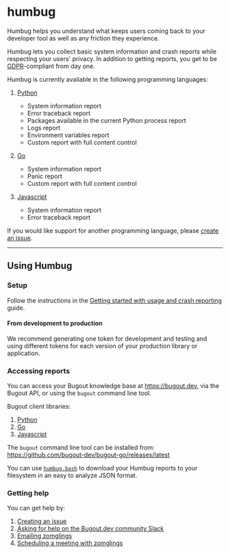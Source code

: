 # humbug

Humbug helps you understand what keeps users coming back to your developer tool as well as any
friction they experience.

Humbug lets you collect basic system information and crash reports while respecting your users'
privacy. In addition to getting reports, you get to be [GDPR](https://gdpr-info.eu/)-compliant from
day one.

Humbug is currently available in the following programming languages:

1. [Python](./python)

   - System information report
   - Error traceback report
   - Packages available in the current Python process report
   - Logs report
   - Environment variables report
   - Custom report with full content control

2. [Go](./go)

   - System information report
   - Panic report
   - Custom report with full content control

3. [Javascript](./javascript)

   - System information report
   - Error traceback report

If you would like support for another programming language, please [create an issue](https://github.com/bugout-dev/humbug/issues/new).

---

## Using Humbug

### Setup

Follow the instructions in the [Getting started with usage and crash reporting](https://bugout.dev/app/public/d550eb09-7c85-4fdc-b687-9f04b730f6e1/07b21356-2e3f-4fa9-bd77-764fe903a640) guide.

#### From development to production

We recommend generating one token for development and testing and using different tokens for each
version of your production library or application.

### Accessing reports

You can access your Bugout knowledge base at https://bugout.dev, via the Bugout API, or using the
`bugout` command line tool.

Bugout client libraries:

1. [Python](https://pypi.org/project/bugout/)
2. [Go](https://github.com/bugout-dev/bugout-go)
3. [Javascript](https://github.com/bugout-dev/bugout-js)

The `bugout` command line tool can be installed from:
https://github.com/bugout-dev/bugout-go/releases/latest

You can use [`humbug.bash`](https://gist.github.com/zomglings/a82ea32e8533afe62278bb2056e95621)
to download your Humbug reports to your filesystem in an easy to analyze JSON format.

### Getting help

You can get help by:

1. [Creating an issue](https://github.com/bugout-dev/humbug/issues/new)
2. [Asking for help on the Bugout.dev community Slack](https://join.slack.com/t/bugout-dev/shared_invite/zt-fhepyt87-5XcJLy0iu702SO_hMFKNhQ)
3. [Emailing zomglings](mailto:neeraj@bugout.dev)
4. [Scheduling a meeting with zomglings](https://calendly.com/neeraj-simiotics/bugout-30)
